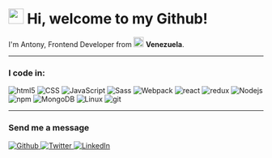 <h1><img src="https://user-images.githubusercontent.com/42378118/110234147-e3259600-7f4e-11eb-95be-0c4047144dea.gif" width="30"/> Hi, welcome to my Github! </h1>


<p>I'm Antony, Frontend Developer from <img src="https://cdn.countryflags.com/thumbs/venezuela/flag-3d-500.png" width="20"/> <b>Venezuela</b>.


<hr>

<h3>I code in:</h3>
<p>
<img alt="html5" src="https://img.shields.io/badge/-HTML5-E34F26?style=flat-square&logo=html5&logoColor=white" />
<img alt="CSS" src="https://img.shields.io/badge/-CSS-1572B6?style=flat-square&logo=CSS3&logoColor=white" />
<img alt="JavaScript" src="https://img.shields.io/badge/-JS-F7DF1E?style=flat-square&logo=javascript&logoColor=black" />
<img alt="Sass" src="https://img.shields.io/badge/-Sass-CC6699?style=flat-square&logo=sass&logoColor=white" />
<img alt="Webpack" src="https://img.shields.io/badge/-Webpack-8DD6F9?style=flat-square&logo=webpack&logoColor=white" /> 
<img alt="react" src="https://img.shields.io/badge/-React-61DAFB?style=flat-square&logo=react&logoColor=white" />
<img alt="redux" src="https://img.shields.io/badge/-Redux-764ABC?style=flat-square&logo=redux&logoColor=white" />
<img alt="Nodejs" src="https://img.shields.io/badge/-Nodejs-43853d?style=flat-square&logo=Node.js&logoColor=white" />
<img alt="npm" src="https://img.shields.io/badge/-NPM-CB3837?style=flat-square&logo=npm&logoColor=white" />
<img alt="MongoDB" src="https://img.shields.io/badge/-MongoDB-13aa52?style=flat-square&logo=mongodb&logoColor=white" />
<img alt="Linux" src="https://img.shields.io/badge/-Linux-FCC624?style=flat-square&logo=linux&logoColor=white" />  
<img alt="git" src="https://img.shields.io/badge/-Git-F05032?style=flat-square&logo=git&logoColor=white" />
</p>
<hr>
<h3>Send me a message</h3>
<p>
<a href="https://github.com/ajcrauseo" target="_blank">
<img alt="Github" src="https://img.shields.io/badge/GitHub-%2312100E.svg?&style=for-the-badge&logo=Github&logoColor=white" />
</a> 
<a href="https://twitter.com/ajcrauseo" target="_blank"><img alt="Twitter" src="https://img.shields.io/badge/twitter-%231DA1F2.svg?&style=for-the-badge&logo=twitter&logoColor=white" />
</a> 
<a href="https://www.linkedin.com/in/antony-cabeza" target="_blank">
<img alt="LinkedIn" src="https://img.shields.io/badge/linkedin-%230077B5.svg?&style=for-the-badge&logo=linkedin&logoColor=white" />
</a> 

</p>
